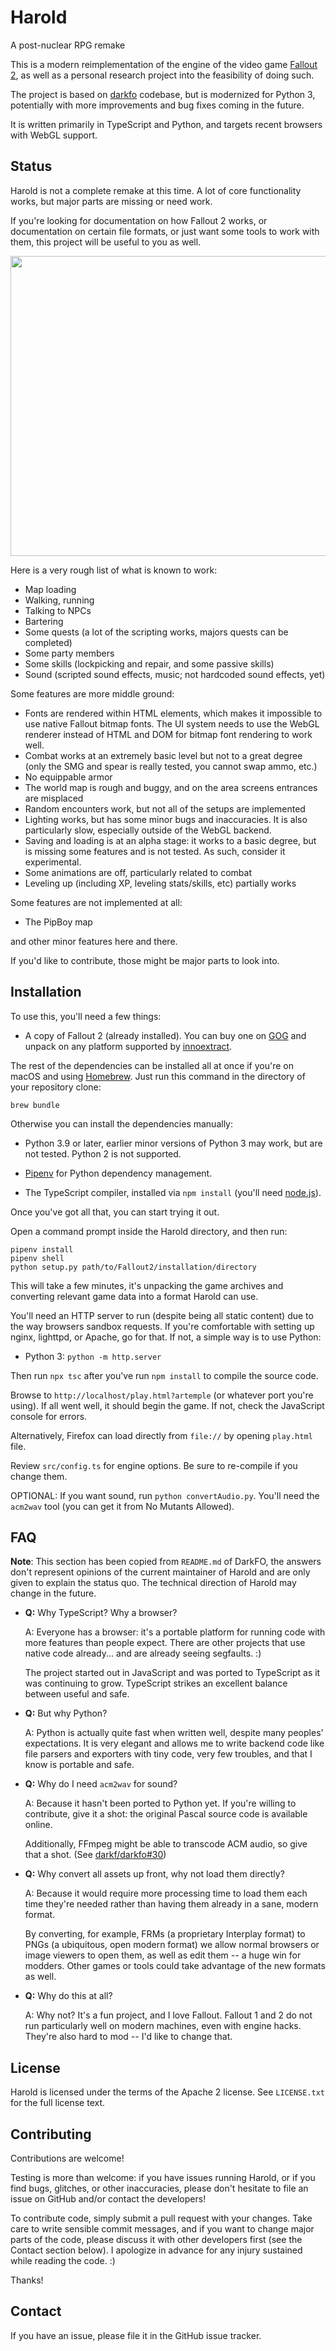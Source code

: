 # Harold

A post-nuclear RPG remake

This is a modern reimplementation of the engine of the video game [Fallout 2](http://en.wikipedia.org/wiki/Fallout_2), as well as a personal research project into the feasibility of doing such.

The project is based on [darkfo](https://github.com/darkf/darkfo) codebase, but is modernized for Python 3, potentially
with more improvements and bug fixes coming in the future.

It is written primarily in TypeScript and Python, and targets recent browsers with WebGL support.

## Status

Harold is not a complete remake at this time.
A lot of core functionality works, but major parts are missing or need work.

If you're looking for documentation on how Fallout 2 works, or documentation on certain file formats, or
just want some tools to work with them, this project will be useful to you as well.

<img src="screenshot.png" width="640" height="480">

Here is a very rough list of what is known to work:

-   Map loading
-   Walking, running
-   Talking to NPCs
-   Bartering
-   Some quests (a lot of the scripting works, majors quests can be completed)
-   Some party members
-   Some skills (lockpicking and repair, and some passive skills)
-   Sound (scripted sound effects, music; not hardcoded sound effects, yet)

Some features are more middle ground:

-   Fonts are rendered within HTML elements, which makes it impossible to use native Fallout bitmap fonts. The UI system needs to use the WebGL renderer instead of HTML and DOM for bitmap font rendering to work well.
-   Combat works at an extremely basic level but not to a great degree (only the SMG and spear is really tested, you cannot swap ammo, etc.)
-   No equippable armor
-   The world map is rough and buggy, and on the area screens entrances are misplaced
-   Random encounters work, but not all of the setups are implemented
-   Lighting works, but has some minor bugs and inaccuracies. It is also particularly slow, especially outside of the WebGL backend.
-   Saving and loading is at an alpha stage: it works to a basic degree, but is missing some features and is not tested. As such, consider it experimental.
-   Some animations are off, particularly related to combat
-   Leveling up (including XP, leveling stats/skills, etc) partially works

Some features are not implemented at all:

-   The PipBoy map

and other minor features here and there.

If you'd like to contribute, those might be major parts to look into.

## Installation

To use this, you'll need a few things:

-   A copy of Fallout 2 (already installed). You can buy one on [GOG](https://www.gog.com/en/game/fallout_2) and unpack
    on any platform supported by [innoextract](https://github.com/dscharrer/innoextract).

The rest of the dependencies can be installed all at once if you're on macOS and using [Homebrew](https://brew.sh).
Just run this command in the directory of your repository clone:

```
brew bundle
```

Otherwise you can install the dependencies manually:

-   Python 3.9 or later, earlier minor versions of Python 3 may work, but are not tested. Python 2 is not supported.

-   [Pipenv](https://github.com/pypa/pipenv) for Python dependency management.

-   The TypeScript compiler, installed via `npm install` (you'll need [node.js](https://nodejs.org/en/)).

Once you've got all that, you can start trying it out.

Open a command prompt inside the Harold directory, and then run:

```
pipenv install
pipenv shell
python setup.py path/to/Fallout2/installation/directory
```

This will take a few minutes, it's unpacking the game archives and converting relevant game data into a format Harold can use.

You'll need an HTTP server to run (despite being all static content) due to the way browsers sandbox requests.
If you're comfortable with setting up nginx, lighttpd, or Apache, go for that. If not, a simple way is to use Python:

-   Python 3: `python -m http.server`

Then run `npx tsc` after you've run `npm install` to compile the source code.

Browse to `http://localhost/play.html?artemple` (or whatever port you're using). If all went well, it should begin the game. If not, check the JavaScript console for errors.

Alternatively, Firefox can load directly from `file://` by opening `play.html` file.

Review `src/config.ts` for engine options. Be sure to re-compile if you change them.

OPTIONAL: If you want sound, run `python convertAudio.py`. You'll need the `acm2wav` tool (you can get it from No Mutants Allowed).

## FAQ

**Note**: This section has been copied from `README.md` of DarkFO, the answers don't represent opinions of the current maintainer
of Harold and are only given to explain the status quo. The technical direction of Harold may change in the future.

-   **Q:** Why TypeScript? Why a browser?

    A: Everyone has a browser: it's a portable platform for running code with more features than people expect.
    There are other projects that use native code already... and are already seeing segfaults. :)

    The project started out in JavaScript and was ported to TypeScript as it was continuing to grow. TypeScript strikes
    an excellent balance between useful and safe.

-   **Q:** But why Python?

    A: Python is actually quite fast when written well, despite many peoples' expectations. It is very elegant and allows me to write
    backend code like file parsers and exporters with tiny code, very few troubles, and that I know is portable and safe.

-   **Q:** Why do I need `acm2wav` for sound?

    A: Because it hasn't been ported to Python yet. If you're willing to contribute, give it a shot: the original Pascal source code is available online.

    Additionally, FFmpeg might be able to transcode ACM audio, so give that a shot. (See [darkf/darkfo#30](https://github.com/darkf/darkfo/issues/30))

-   **Q:** Why convert all assets up front, why not load them directly?

    A: Because it would require more processing time to load them each time they're needed rather than having them already in a sane, modern format.

    By converting, for example, FRMs (a proprietary Interplay format) to PNGs (a ubiquitous, open modern format) we allow normal browsers or image viewers to open them, as well as edit them -- a huge win for modders. Other games or tools could take advantage of the new formats as well.

-   **Q:** Why do this at all?

    A: Why not? It's a fun project, and I love Fallout. Fallout 1 and 2 do not run particularly well on modern machines, even with engine hacks. They're also hard to mod -- I'd like to change that.

## License

Harold is licensed under the terms of the Apache 2 license. See `LICENSE.txt` for the full license text.

## Contributing

Contributions are welcome!

Testing is more than welcome: if you have issues running Harold, or if you find bugs, glitches, or other inaccuracies, please don't hesitate to file an issue on GitHub and/or contact the developers!

To contribute code, simply submit a pull request with your changes. Take care to write sensible commit messages, and if you want to change major parts of the code, please discuss it with other developers first (see the Contact section below).
I apologize in advance for any injury sustained while reading the code. :)

Thanks!

## Contact

If you have an issue, please file it in the GitHub issue tracker.
